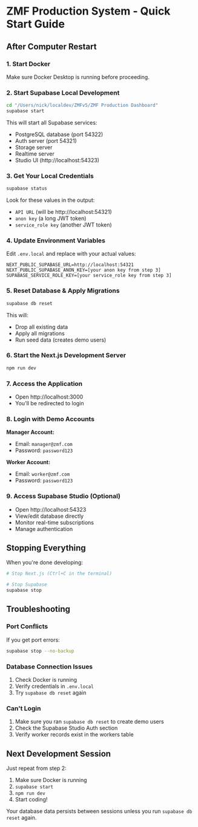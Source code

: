 # ZMF Production System - Quick Start Guide

## After Computer Restart

### 1. Start Docker
Make sure Docker Desktop is running before proceeding.

### 2. Start Supabase Local Development
```bash
cd "/Users/nick/localdev/ZMFv5/ZMF Production Dashboard"
supabase start
```

This will start all Supabase services:
- PostgreSQL database (port 54322)
- Auth server (port 54321)
- Storage server
- Realtime server
- Studio UI (http://localhost:54323)

### 3. Get Your Local Credentials
```bash
supabase status
```

Look for these values in the output:
- `API URL` (will be http://localhost:54321)
- `anon key` (a long JWT token)
- `service_role key` (another JWT token)

### 4. Update Environment Variables
Edit `.env.local` and replace with your actual values:
```env
NEXT_PUBLIC_SUPABASE_URL=http://localhost:54321
NEXT_PUBLIC_SUPABASE_ANON_KEY=[your anon key from step 3]
SUPABASE_SERVICE_ROLE_KEY=[your service_role key from step 3]
```

### 5. Reset Database & Apply Migrations
```bash
supabase db reset
```

This will:
- Drop all existing data
- Apply all migrations
- Run seed data (creates demo users)

### 6. Start the Next.js Development Server
```bash
npm run dev
```

### 7. Access the Application
- Open http://localhost:3000
- You'll be redirected to login

### 8. Login with Demo Accounts

**Manager Account:**
- Email: `manager@zmf.com`
- Password: `password123`

**Worker Account:**
- Email: `worker@zmf.com`
- Password: `password123`

### 9. Access Supabase Studio (Optional)
- Open http://localhost:54323
- View/edit database directly
- Monitor real-time subscriptions
- Manage authentication

## Stopping Everything

When you're done developing:

```bash
# Stop Next.js (Ctrl+C in the terminal)

# Stop Supabase
supabase stop
```

## Troubleshooting

### Port Conflicts
If you get port errors:
```bash
supabase stop --no-backup
```

### Database Connection Issues
1. Check Docker is running
2. Verify credentials in `.env.local`
3. Try `supabase db reset` again

### Can't Login
1. Make sure you ran `supabase db reset` to create demo users
2. Check the Supabase Studio Auth section
3. Verify worker records exist in the workers table

## Next Development Session

Just repeat from step 2:
1. Make sure Docker is running
2. `supabase start`
3. `npm run dev`
4. Start coding!

Your database data persists between sessions unless you run `supabase db reset` again.
